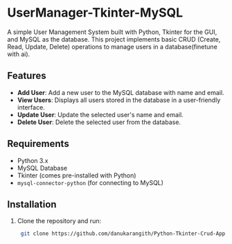 # UserManager-Tkinter-MySQL

A simple User Management System built with Python, Tkinter for the GUI, and MySQL as the database. This project implements basic CRUD (Create, Read, Update, Delete) operations to manage users in a database(finetune with ai).

## Features

- **Add User**: Add a new user to the MySQL database with name and email.
- **View Users**: Displays all users stored in the database in a user-friendly interface.
- **Update User**: Update the selected user's name and email.
- **Delete User**: Delete the selected user from the database.

## Requirements

- Python 3.x
- MySQL Database
- Tkinter (comes pre-installed with Python)
- `mysql-connector-python` (for connecting to MySQL)

## Installation

1. Clone the repository and run:

   ```bash
    git clone https://github.com/danukarangith/Python-Tkinter-Crud-Application.git
   
